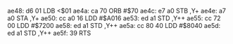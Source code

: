 ae48: d6 01     LDB    <$01
ae4a: ca 70     ORB    #$70
ae4c: e7 a0     STB    ,Y+
ae4e: a7 a0     STA    ,Y+
ae50: cc a0 16  LDD    #$A016
ae53: ed a1     STD    ,Y++
ae55: cc 72 00  LDD    #$7200
ae58: ed a1     STD    ,Y++
ae5a: cc 80 40  LDD    #$8040
ae5d: ed a1     STD    ,Y++
ae5f: 39        RTS
